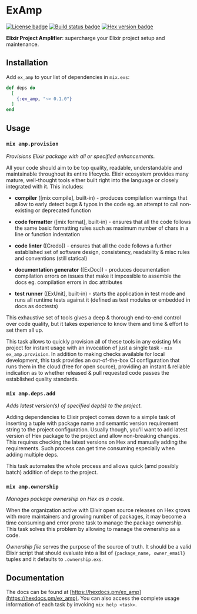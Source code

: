 # ExAmp

[![License badge](https://img.shields.io/github/license/surgeventures/ex_amp.svg)](https://github.com/surgeventures/ex_amp/blob/master/LICENSE.md)
[![Build status badge](https://img.shields.io/circleci/project/github/surgeventures/ex_amp/master.svg)](https://circleci.com/gh/surgeventures/surgeventures/ex_amp/tree/master)
[![Hex version badge](https://img.shields.io/hexpm/v/ex_amp.svg)](https://hex.pm/packages/ex_amp)

**Elixir Project Amplifier**: supercharge your Elixir project setup and maintenance.

## Installation

Add `ex_amp` to your list of dependencies in `mix.exs`:

```elixir
def deps do
  [
    {:ex_amp, "~> 0.1.0"}
  ]
end
```

## Usage

### `mix amp.provision`

*Provisions Elixir package with all or specified enhancements.*

All your code should aim to be top quality, readable, understandable and maintainable throughout
its entire lifecycle. Elixir ecosystem provides many mature, well-thought tools either built right
into the language or closely integrated with it. This includes:

- **compiler** ([mix compile], built-in) - produces compilation warnings that allow to early
  detect bugs & typos in the code eg. an attempt to call non-existing or deprecated function

- **code formatter** ([mix format], built-in) - ensures that all the code follows the same basic
  formatting rules such as maximum number of chars in a line or function indentation

- **code linter** ([Credo]) - ensures that all the code follows a further established set of
  software design, consistency, readability & misc rules and conventions (still statical)

- **documentation generator** ([ExDoc]) - produces documentation compilation errors on issues that
  make it impossible to assemble the docs eg. compilation errors in doc attributes

- **test runner** ([ExUnit], built-in) - starts the application in test mode and runs all runtime
  tests against it (defined as test modules or embedded in docs as doctests)

This exhaustive set of tools gives a deep & thorough end-to-end control over code quality, but it
takes experience to know them and time & effort to set them all up.

This task allows to quickly provision all of these tools in any existing Mix project for instant
usage with an invocation of just a single task - `mix ex_amp.provision`. In addition to making
checks available for local development, this task provides an out-of-the-box CI configuration that
runs them in the cloud (free for open source), providing an instant & reliable indication as to
whether released & pull requested code passes the established quality standards.

### `mix amp.deps.add`

*Adds latest version(s) of specified dep(s) to the project.*

Adding dependencies to Elixir project comes down to a simple task of inserting a tuple with package
name and semantic version requirement string to the project configuration. Usually though, you'll
want to add latest version of Hex package to the project and allow non-breaking changes. This
requires checking the latest versions on Hex and manually adding the requirements. Such process can
get time consuming especially when adding multiple deps.

This task automates the whole process and allows quick (amd possibly batch) addition of deps to the
project.

### `mix amp.ownership`

*Manages package ownership on Hex as a code.*

When the organization active with Elixir open source releases on Hex grows with more maintainers and
growing number of packages, it may become a time consuming and error prone task to manage the
package ownership. This task solves this problem by allowing to manage the ownership as a code.

*Ownership file* serves the purpose of the source of truth. It should be a valid Elixir script that
should evaluate into a list of `{package_name, owner_email}` tuples and it defaults to
`.ownership.exs`.

## Documentation

The docs can be found at [https://hexdocs.pm/ex_amp](https://hexdocs.pm/ex_amp). You can also access
the complete usage information of each task by invoking `mix help <task>`.
